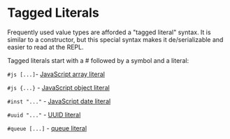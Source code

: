 # Tagged Literals

Frequently used value types are afforded a "tagged literal" syntax. It is similar to a constructor, but this special syntax makes it de/serializable and easier to read at the REPL.

Tagged literals start with a # followed by a symbol and a literal:

`#js [...]`- [JavaScript array literal](https://github.com/cljs/api/blob/master/docfiles/syntax/js-literal.md)

`#js {...}` - [JavaScript object literal](https://github.com/cljs/api/blob/master/docfiles/syntax/js-literal.md)

`#inst "..."` - [JavaScript date literal](https://github.com/cljs/api/blob/master/docfiles/syntax/inst-literal.md)

`#uuid "..."` - [UUID literal](uuid.md)

`#queue [...]` - [queue literal](https://github.com/cljs/api/blob/master/docfiles/syntax/queue-literal.md)
